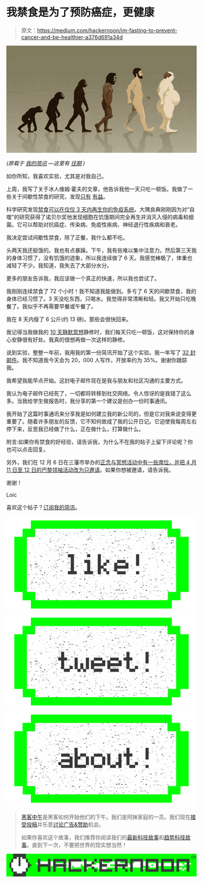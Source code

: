 # 我禁食是为了预防癌症，更健康

> 原文：<https://medium.com/hackernoon/im-fasting-to-prevent-cancer-and-be-healthier-a376d691a34d>

![](img/43ba5f357b35baca878837a3dd37b546.png)

*(原载于* [*我的简讯*](http://www.leade.rs/loicnewsletter) *—这里有* [*往期*](/@loic/loic-s-new-startup-newsletters-858fa634d270#.ema799prr) *)*

如你所知，我喜欢实验，尤其是对我自己。

上周，我写了关于冰人维姆·霍夫的文章，他告诉我他一天只吃一顿饭。我做了一些关于间歇性禁食的研究，发现[只有](http://www.allaboutfasting.com/benefits-of-fasting.html) [有益](http://www.lifehack.org/articles/lifestyle/10-benefits-of-fasting-that-will-surprise-you.html)。

科学研究发现[禁食可以在仅仅 3 天内再生你的免疫系统](http://www.telegraph.co.uk/science/2016/03/12/fasting-for-three-days-can-regenerate-entire-immune-system-study/)。大隅良典刚刚因为对“自噬”的研究获得了诺贝尔奖他发现细胞在饥饿期间完全再生并消灭入侵的病毒和细菌。它可以帮助对抗癌症、传染病、免疫性疾病、神经退行性疾病和衰老。

我决定尝试间歇性禁食，除了正餐，我什么都不吃。

头两天我还挺饿的。我也有点暴躁。下午，我有些难以集中注意力。然后第三天我的身体习惯了，没有饥饿的迹象，所以我连续做了 6 天。我感觉棒极了，体重也减轻了不少。我知道，我失去了大部分水分。

更多的朋友告诉我，我应该做一个真正的快速，所以我也尝试了。

我刚刚连续禁食了 72 个小时！我不知道我能做到。多亏了 6 天的间歇禁食，我的身体已经习惯了。3 天没吃东西，只喝水。我觉得非常清晰和轻。我又开始只吃晚餐了。我似乎不再需要早餐或午餐了。

我在 8 天内瘦了 6 公斤(约 13 磅)。那些会很快回来。

我记得当我做我的 [10 天静默冥想](https://www.dhamma.org/en-US/about/vipassana)静修时，我们每天只吃一顿饭，这对保持你的身心安静很有好处。我真的很想再做一次这样的静修。

说到实验，整整一年前，我用我的第一份简讯开始了这个实验。我一年写了 [32 封邮件](/@loic/loic-s-new-startup-newsletters-858fa634d270#.uwixu77rq)。我不知道我今天会为 20，000 人写作，开放率约为 35%。谢谢你跟踪我。

我希望我能早点开始。这封电子邮件现在是我与朋友和社区沟通的主要方式。

我认为电子邮件已经死了，一切都将转移到社交网络。令人惊讶的是我错了这么多。当我给学生做报告时，我分享的第一个建议是创办一份时事通讯。

我开始了这篇时事通讯来分享我是如何建立我的新公司的，但是它对我来说变得更重要了。随着许多朋友的反馈，它不知何故成了我的公开日记。它迫使我每周左右停下来，反思我已经做了什么，正在做什么，打算做什么。

附言:如果你有禁食的好经验，请告诉我，为什么不在我的帖子上留下评论呢？你也可以点击回复。

另外，我们在 12 月 6 日在三藩市举办的[正念与冥想活动中有一些席位，并把 4 月 11 日至 12 日的](http://events.leade.rs/)[巴黎领袖活动改为只邀请](http://www.paris.leade.rs/#about-1)。如果你想被邀请，请告诉我。

谢谢！

Loic

喜欢这个帖子？[订阅我的简讯](https://www.leade.rs/loicnewsletter)。

[![](img/50ef4044ecd4e250b5d50f368b775d38.png)](http://bit.ly/HackernoonFB)[![](img/979d9a46439d5aebbdcdca574e21dc81.png)](https://goo.gl/k7XYbx)[![](img/2930ba6bd2c12218fdbbf7e02c8746ff.png)](https://goo.gl/4ofytp)

> [黑客中午](http://bit.ly/Hackernoon)是黑客如何开始他们的下午。我们是阿妹家庭的一员。我们现在[接受投稿](http://bit.ly/hackernoonsubmission)并乐意[讨论广告&赞助](mailto:partners@amipublications.com)机会。
> 
> 如果你喜欢这个故事，我们推荐你阅读我们的[最新科技故事](http://bit.ly/hackernoonlatestt)和[趋势科技故事](https://hackernoon.com/trending)。直到下一次，不要把世界的现实想当然！

![](img/be0ca55ba73a573dce11effb2ee80d56.png)